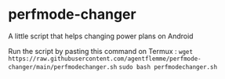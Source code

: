 # perfmode-changer

A little script that helps changing power plans on Android

Run the script by pasting this command on Termux :
```wget https://raw.githubusercontent.com/agentflemme/perfmode-changer/main/perfmodechanger.sh```
```sudo bash perfmodechanger.sh```
